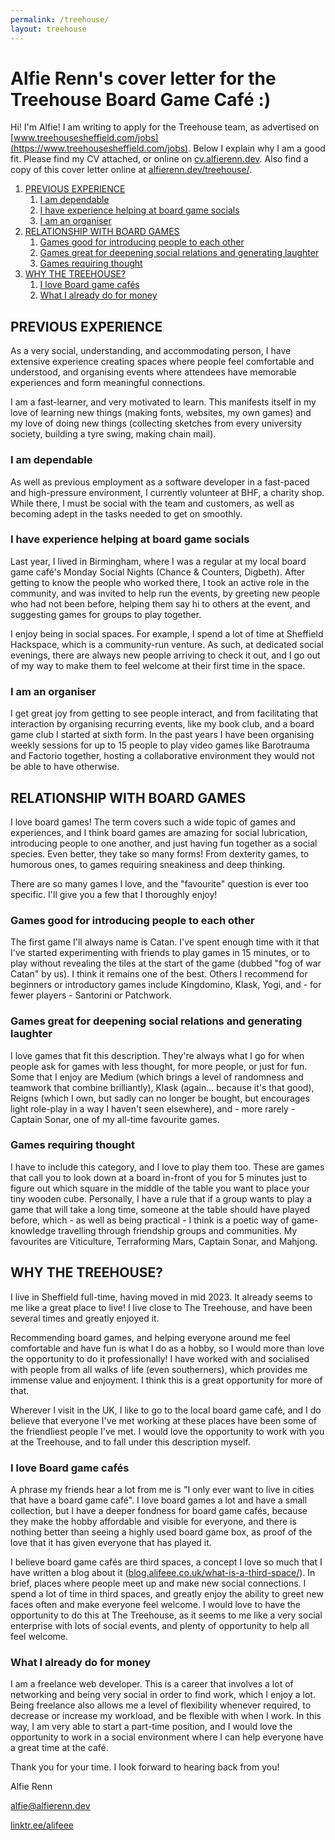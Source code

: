 ```yaml
---
permalink: /treehouse/
layout: treehouse
---
```


# Alfie Renn's cover letter for the Treehouse Board Game Café :)

Hi! I'm Alfie! I am writing to apply for the Treehouse team, as advertised on [www.treehousesheffield.com/jobs](https://www.treehousesheffield.com/jobs). Below I explain why I am a good fit. Please find my CV attached, or online on [cv.alfierenn.dev](https://cv.alfierenn.dev/). Also find a copy of this cover letter online at [alfierenn.dev/treehouse/](https://alfierenn.dev/treehouse/).

<div id="qr-section"></div>

1. [PREVIOUS EXPERIENCE](#previous-experience)
   1. [I am dependable](#i-am-dependable)
   2. [I have experience helping at board game socials](#i-have-experience-helping-at-board-game-socials)
   3. [I am an organiser](#i-am-an-organiser)
2. [RELATIONSHIP WITH BOARD GAMES](#relationship-with-board-games)
   1. [Games good for introducing people to each other](#games-good-for-introducing-people-to-each-other)
   2. [Games great for deepening social relations and generating laughter](#games-great-for-deepening-social-relations-and-generating-laughter)
   3. [Games requiring thought](#games-requiring-thought)
3. [WHY THE TREEHOUSE?](#why-the-treehouse)
   1. [I love Board game cafés](#i-love-board-game-cafés)
   2. [What I already do for money](#what-i-already-do-for-money)

## PREVIOUS EXPERIENCE

As a very social, understanding, and accommodating person, I have extensive experience creating spaces where people feel comfortable and understood, and organising events where attendees have memorable experiences and form meaningful connections.

I am a fast-learner, and very motivated to learn. This manifests itself in my love of learning new things (making fonts, websites, my own games) and my love of doing new things (collecting sketches from every university society, building a tyre swing, making chain mail).

### I am dependable

As well as previous employment as a software developer in a fast-paced and high-pressure environment, I currently volunteer at BHF, a charity shop. While there, I must be social with the team and customers, as well as becoming adept in the tasks needed to get on smoothly.

### I have experience helping at board game socials

Last year, I lived in Birmingham, where I was a regular at my local board game café's Monday Social Nights (Chance & Counters, Digbeth).
After getting to know the people who worked there, I took an active role in the community, and was invited to help run the events, by greeting new people who had not been before, helping them say hi to others at the event, and suggesting games for groups to play together.

I enjoy being in social spaces. For example, I spend a lot of time at Sheffield Hackspace, which is a community-run venture. As such, at dedicated social evenings, there are always new people arriving to check it out, and I go out of my way to make them to feel welcome at their first time in the space.

### I am an organiser

I get great joy from getting to see people interact, and from facilitating that interaction by organising recurring events, like my book club, and a board game club I started at sixth form. In the past years I have been organising weekly sessions for up to 15 people to play video games like Barotrauma and Factorio together, hosting a collaborative environment they would not be able to have otherwise.

## RELATIONSHIP WITH BOARD GAMES

I love board games! The term covers such a wide topic of games and experiences, and I think board games are amazing for social lubrication, introducing people to one another, and just having fun together as a social species. Even better, they take so many forms! From dexterity games, to humorous ones, to games requiring sneakiness and deep thinking.

There are so many games I love, and the "favourite" question is ever too specific. I'll give you a few that I thoroughly enjoy!

### Games good for introducing people to each other

The first game I'll always name is Catan. I've spent enough time with it that I've started experimenting with friends to play games in 15 minutes, or to play without revealing the tiles at the start of the game (dubbed "fog of war Catan" by us). I think it remains one of the best. Others I recommend for beginners or introductory games include Kingdomino, Klask, Yogi, and - for fewer players - Santorini or Patchwork.

### Games great for deepening social relations and generating laughter

I love games that fit this description. They're always what I go for when people ask for games with less thought, for more people, or just for fun. Some that I enjoy are Medium (which brings a level of randomness and teamwork that combine brilliantly), Klask (again... because it's that good), Reigns (which I own, but sadly can no longer be bought, but encourages light role-play in a way I haven't seen elsewhere), and - more rarely - Captain Sonar, one of my all-time favourite games.

### Games requiring thought

I have to include this category, and I love to play them too. These are games that call you to look down at a board in-front of you for 5 minutes just to figure out which square in the middle of the table you want to place your tiny wooden cube. Personally, I have a rule that if a group wants to play a game that will take a long time, someone at the table should have played before, which - as well as being practical - I think is a poetic way of game-knowledge travelling through friendship groups and communities. My favourites are Viticulture, Terraforming Mars, Captain Sonar, and Mahjong.

## WHY THE TREEHOUSE?

I live in Sheffield full-time, having moved in mid 2023. It already seems to me like a great place to live! I live close to The Treehouse, and have been several times and greatly enjoyed it.

Recommending board games, and helping everyone around me feel comfortable and have fun is what I do as a hobby, so I would more than love the opportunity to do it professionally!
I have worked with and socialised with people from all walks of life (even southerners), which provides me immense value and enjoyment. I think this is a great opportunity for more of that.

Wherever I visit in the UK, I like to go to the local board game café, and I do believe that everyone I've met working at these places have been some of the friendliest people I've met. I would love the opportunity to work with you at the Treehouse, and to fall under this description myself.

### I love Board game cafés

A phrase my friends hear a lot from me is "I only ever want to live in cities that have a board game café". I love board games a lot and have a small collection, but I have a deeper fondness for board game cafés, because they make the hobby affordable and visible for everyone, and there is nothing better than seeing a highly used board game box, as proof of the love that it has given everyone that has played it.

I believe board game cafés are third spaces, a concept I love so much that I have written a blog about it ([blog.alifeee.co.uk/what-is-a-third-space/](https://blog.alifeee.co.uk/what-is-a-third-space/)). In brief, places where people meet up and make new social connections. I spend a lot of time in third spaces, and greatly enjoy the ability to greet new faces often and make everyone feel welcome. I would love to have the opportunity to do this at The Treehouse, as it seems to me like a very social enterprise with lots of social events, and plenty of opportunity to help all feel welcome.

### What I already do for money

I am a freelance web developer. This is a career that involves a lot of networking and being very social in order to find work, which I enjoy a lot. Being freelance also allows me a level of flexibility whenever required, to decrease or increase my workload, and be flexible with when I work. In this way, I am very able to start a part-time position, and I would love the opportunity to work in a social environment where I can help everyone have a great time at the café.

Thank you for your time. I look forward to hearing back from you!

Alfie Renn

[alfie@alfierenn.dev](mailto:alfie@alfierenn.dev)

[linktr.ee/alifeee](https://linktr.ee/alifeee)

